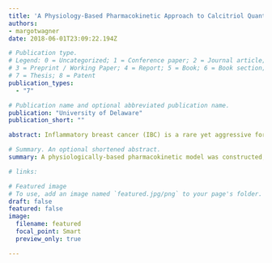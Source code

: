 ```yaml
---
title: 'A Physiology-Based Pharmacokinetic Approach to Calcitriol Quantum Dot Distribution for Use in Inflammatory Breast Cancer Treatment'
authors:
- margotwagner
date: 2018-06-01T23:09:22.194Z

# Publication type.
# Legend: 0 = Uncategorized; 1 = Conference paper; 2 = Journal article;
# 3 = Preprint / Working Paper; 4 = Report; 5 = Book; 6 = Book section;
# 7 = Thesis; 8 = Patent
publication_types:
  - "7"

# Publication name and optional abbreviated publication name.
publication: "University of Delaware"
publication_short: ""

abstract: Inflammatory breast cancer (IBC) is a rare yet aggressive form of breast cancer accounting for 1-5% of breast cancer cases. Due to its typically delayed diagnosis and highly metastatic nature, IBC has the lowest overall survival rate compared to other forms of breast cancer. Current treatment uses an aggressive multi-targeting approach but is still not very successful. Recent studies have indicated that calcitriol, the active form of vitamin D, has beneficial effects again SUM149 IBC cell proliferation, migration, and differentiation. Calcitriol can be conjugated with quantum dots (QDs) to allow for live cell direct imaging. Furthermore, IBC targeting methods utilizing SM3 have been demonstrated as effective which provide a method to target calcitriol directly to tumors while also monitoring QD levels. Here, a top-down physiology-based pharmacokinetic model was constructed and demonstrated as a method to augment in vitro and in vivo testing to provide additional simulated information on the behavior of QD treatment strategies for use in IBC. Overall, we were able to construct an effective model to describe the system in question and found results consistent with experimental studies of similar systems. Further in vitro studies would allow for replacement of some currently estimated parameters with biologically relevant ones.

# Summary. An optional shortened abstract.
summary: A physiologically-based pharmacokinetic model was constructed, optimized, and simulated to match experimental data for multiple quantum dots (QD) to predict bound and unbound concentrations in key tissues.

# links:

# Featured image
# To use, add an image named `featured.jpg/png` to your page's folder. 
draft: false
featured: false
image:
  filename: featured
  focal_point: Smart
  preview_only: true

---
```

